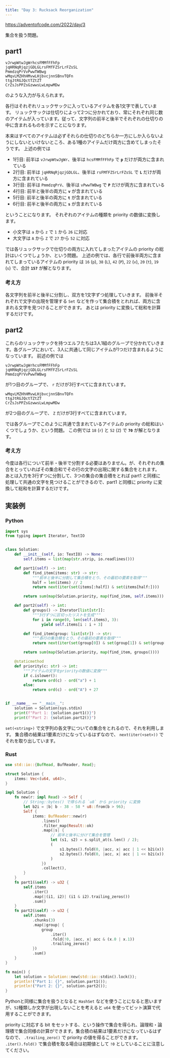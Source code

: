 ```yaml
---
title: "Day 3: Rucksack Reorganization"
---
```


https://adventofcode.com/2022/day/3

集合を扱う問題。


## part1

```
vJrwpWtwJgWrhcsFMMfFFhFp
jqHRNqRjqzjGDLGLrsFMfFZSrLrFZsSL
PmmdzqPrVvPwwTWBwg
wMqvLMZHhHMvwLHjbvcjnnSBnvTQFn
ttgJtRGJQctTZtZT
CrZsJsPPZsGzwwsLwLmpwMDw
```

のような入力が与えられます。

各行はそれぞれリュックサックに入っているアイテムを各1文字で表しています。
リュックサックは仕切りによって2つに分かれており、常にそれぞれ同じ数のアイテムが入っています。従って、文字列の前半と後半でそれぞれの仕切りの中に含まれるものを示すことになります。

本来はすべてのアイテムは必ずそれらの仕切りのどちらか一方にしか入らないようにしないといけないところ、ある1種のアイテムだけ両方に含めてしまったそうです。
上述の例では

- 1行目: 前半は `vJrwpWtwJgWr`、後半は `hcsFMMfFFhFp` で **`p`** だけが両方に含まれている
- 2行目: 前半は `jqHRNqRjqzjGDLGL`、後半は `rsFMfFZSrLrFZsSL` で **`L`** だけが両方に含まれている
- 3行目: 前半は `PmmdzqPrV`、後半は `vPwwTWBwg` で **`P`** だけが両方に含まれている
- 4行目: 前半と後半の両方に **`v`** が含まれている
- 5行目: 前半と後半の両方に **`t`** が含まれている
- 6行目: 前半と後半の両方に **`s`** が含まれている

ということになります。
それぞれのアイテムの種類を priority の数値に変換します。

- 小文字は `a` から `z` で `1` から `26` に対応
- 大文字は `A` から `Z` で `27` から `52` に対応

では各リュックサックで仕切りの両方に入れてしまったアイテムの priority の総計はいくつでしょうか、という問題。
上述の例では、各行で前後半両方に含まれてしまっているアイテムの priority は `16` (`p`), `38` (`L`), `42` (`P`), `22` (`v`), `20` (`t`), `19` (`s`) で、合計 **`157`** が解となります。

### 考え方

各文字列を前半と後半に分割し、双方を1文字ずつ処理していきます。
前後半それぞれで文字の出現を管理する `Set` などを作って集合積をとれれば、両方に含まれる文字を見つけることができます。
あとは priority に変換して総和を計算するだけです。


## part2

これらのリュックサックを持つエルフたちは3人1組のグループで分かれていきます。各グループにおいて、3人に共通して同じアイテムが1つだけ含まれるようになっています。
前述の例では

```
vJrwpWtwJgWrhcsFMMfFFhFp
jqHRNqRjqzjGDLGLrsFMfFZSrLrFZsSL
PmmdzqPrVvPwwTWBwg
```

が1つ目のグループで、 `r` だけが3行すべてに含まれています。

```
wMqvLMZHhHMvwLHjbvcjnnSBnvTQFn
ttgJtRGJQctTZtZT
CrZsJsPPZsGzwwsLwLmpwMDw
```

が2つ目のグループで、 `Z` だけが3行すべてに含まれています。

では各グループでこのように共通で含まれているアイテムの priority の総和はいくつでしょうか、という問題。
この例では `18` (`r`) と `52` (`Z`) で **`70`** が解となります。

### 考え方

今度は各行について前半・後半で分割する必要はありません。が、それぞれの集合をとっていればその集合和でその行の文字の出現に関する集合をとれます。
あとは入力を3行ずつに分割して、3つの集合の集合積をとれば part1 と同様に処理して共通の文字を見つけることができるので、part1 と同様に priority に変換して総和を計算するだけです。


## 実装例

### Python

```python
import sys
from typing import Iterator, TextIO


class Solution:
    def __init__(self, io: TextIO) -> None:
        self.items = list(map(str.strip, io.readlines()))

    def part1(self) -> int:
        def find_item(items: str) -> str:
            """前半と後半に分割して集合積をとり、その最初の要素を取得"""
            half = len(items) // 2
            return next(iter(set(items[:half]) & set(items[half:])))

        return sum(map(Solution.priority, map(find_item, self.items)))

    def part2(self) -> int:
        def groups() -> Iterator[list[str]]:
            """3行ずつに区切ったリストを生成"""
            for i in range(0, len(self.items), 3):
                yield self.items[i : i + 3]

        def find_item(group: list[str]) -> str:
            """各行の集合積をとり、その最初の要素を取得"""
            return next(iter(set(group[0]) & set(group[1]) & set(group[2])))

        return sum(map(Solution.priority, map(find_item, groups())))

    @staticmethod
    def priority(c: str) -> int:
        """アイテムの文字をpriorityの数値に変換"""
        if c.islower():
            return ord(c) - ord("a") + 1
        else:
            return ord(c) - ord("A") + 27


if __name__ == "__main__":
    solution = Solution(sys.stdin)
    print(f"Part 1: {solution.part1()}")
    print(f"Part 2: {solution.part2()}")
```

`set(<string>)` で文字列の各文字についての集合をとれるので、それを利用します。
集合積の結果は1要素だけになっているはずなので、 `next(iter(<set>))` でそれを取り出しています。

### Rust

```rust
use std::io::{BufRead, BufReader, Read};

struct Solution {
    items: Vec<(u64, u64)>,
}

impl Solution {
    fn new(r: impl Read) -> Self {
        // String::bytes() で得られる `u8` から priority に変換
        let b2i = |b| b - 38 - 58 * u8::from(b > 96);
        Self {
            items: BufReader::new(r)
                .lines()
                .filter_map(Result::ok)
                .map(|s| {
                    // 前半と後半に分けて集合を管理
                    let (s1, s2) = s.split_at(s.len() / 2);
                    (
                        s1.bytes().fold(0, |acc, x| acc | 1 << b2i(x)),
                        s2.bytes().fold(0, |acc, x| acc | 1 << b2i(x)),
                    )
                })
                .collect(),
        }
    }
    fn part1(&self) -> u32 {
        self.items
            .iter()
            .map(|(i1, i2)| (i1 & i2).trailing_zeros())
            .sum()
    }
    fn part2(&self) -> u32 {
        self.items
            .chunks(3)
            .map(|group| {
                group
                    .iter()
                    .fold(!0, |acc, x| acc & (x.0 | x.1))
                    .trailing_zeros()
            })
            .sum()
    }
}

fn main() {
    let solution = Solution::new(std::io::stdin().lock());
    println!("Part 1: {}", solution.part1());
    println!("Part 2: {}", solution.part2());
}
```

Pythonと同様に集合を扱うとなると `HashSet` などを使うことになると思いますが、`52`種類しか文字が出現しないことを考えると `u64` を使ってビット演算で代用することができます。

priority に対応する bit をセットする、という操作で集合を得られ、論理和・論理積で集合同様の計算ができます。集合積の結果は1要素だけになっているはずなので、 `.trailing_zero()` で priority の値を得ることができます。
`.iter().fold()` で集合積を取る場合は初期値として `!0` としていることに注意してください。

